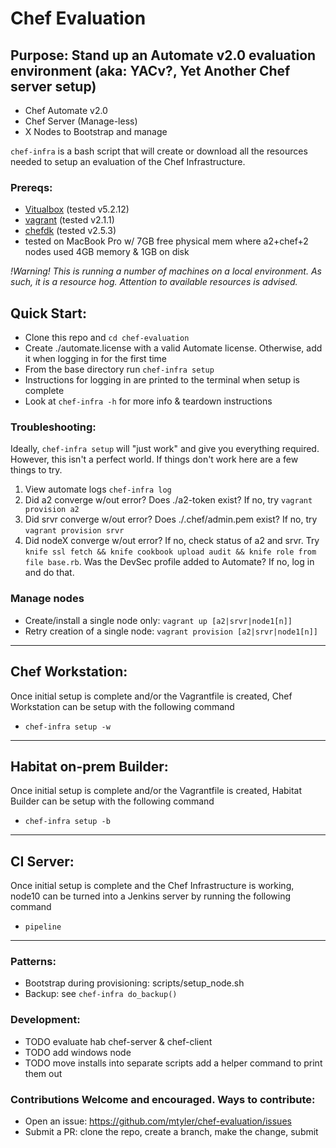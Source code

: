 # Chef Evaluation
## Purpose: Stand up an Automate v2.0 evaluation environment (aka: YACv?, Yet Another Chef server setup)
- Chef Automate v2.0
- Chef Server (Manage-less)
- X Nodes to Bootstrap and manage

`chef-infra` is a bash script that will create or download all the resources needed to
setup an evaluation of the Chef Infrastructure.

### Prereqs:
- [Vitualbox](https://www.virtualbox.org/wiki/Downloads) (tested v5.2.12)
- [vagrant](https://www.vagrantup.com/downloads.html) (tested v2.1.1)
- [chefdk](https://downloads.chef.io/chefdk/3.0.36) (tested v2.5.3)
- tested on MacBook Pro w/ 7GB free physical mem where a2+chef+2 nodes used 4GB memory & 1GB on disk

_!Warning! This is running a number of machines on a local environment.  As such,
it is a resource hog. Attention to available resources is advised._

## Quick Start:
- Clone this repo and `cd chef-evaluation`
- Create ./automate.license with a valid Automate license. Otherwise, add it when logging in for the first time
- From the base directory run `chef-infra setup`
- Instructions for logging in are printed to the terminal when setup is complete
- Look at `chef-infra -h` for more info & teardown instructions

### Troubleshooting:
Ideally, `chef-infra setup` will "just work" and give you everything required.  However, this isn't a perfect world.  If things don't work here are a few things to try.
1. View automate logs `chef-infra log`
1. Did a2 converge w/out error? Does ./a2-token exist? If no, try `vagrant provision a2`
1. Did srvr converge w/out error? Does ./.chef/admin.pem exist? If no, try `vagrant provision srvr`
1. Did nodeX converge w/out error? If no, check status of a2 and srvr.  Try `knife ssl fetch && knife cookbook upload audit && knife role from file base.rb`.  Was the DevSec profile added to Automate? If no, log in and do that.

### Manage nodes
- Create/install a single node only: `vagrant up [a2|srvr|node1[n]]`
- Retry creation of a single node: `vagrant provision [a2|srvr|node1[n]]`

---
## Chef Workstation:
Once initial setup is complete and/or the Vagrantfile is created, Chef Workstation can be
setup with the following command
- `chef-infra setup -w`

---
## Habitat on-prem Builder:
Once initial setup is complete and/or the Vagrantfile is created, Habitat Builder can be
setup with the following command
- `chef-infra setup -b`


---
## CI Server:
Once initial setup is complete and the Chef Infrastructure is working, node10 can be turned into a Jenkins server by running the following command
- `pipeline`

---

### Patterns:
- Bootstrap during provisioning: scripts/setup_node.sh
- Backup: see `chef-infra do_backup()`

### Development:
- TODO evaluate hab chef-server & chef-client
- TODO add windows node
- TODO move installs into separate scripts add a helper command to print them out

### Contributions Welcome and encouraged.  Ways to contribute:
- Open an issue: https://github.com/mtyler/chef-evaluation/issues
- Submit a PR: clone the repo, create a branch, make the change, submit

